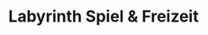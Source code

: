 ---
title: "Labyrinth Spiel & Freizeit"
url: /buelach/labyrinth-spiel-und-freizeit/
shop: Spielzeug
---